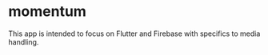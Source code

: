 # momentum
This app is intended to focus on Flutter and Firebase with specifics to media  handling.

